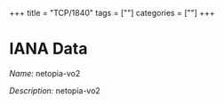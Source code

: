 +++
title = "TCP/1840"
tags = [""]
categories = [""]
+++

# IANA Data

_Name:_ netopia-vo2

_Description:_ netopia-vo2


